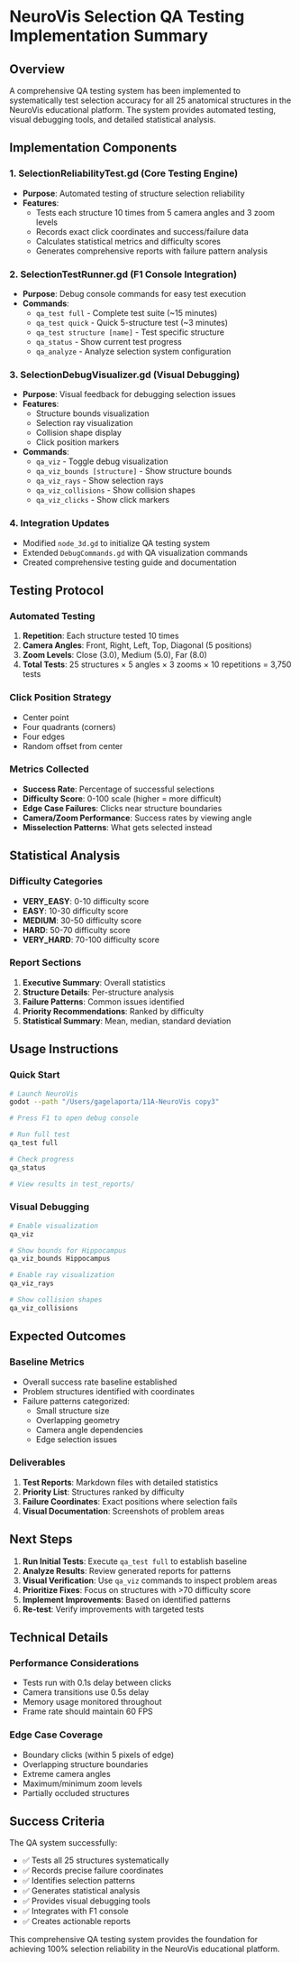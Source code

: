 # NeuroVis Selection QA Testing Implementation Summary

## Overview

A comprehensive QA testing system has been implemented to systematically test selection accuracy for all 25 anatomical structures in the NeuroVis educational platform. The system provides automated testing, visual debugging tools, and detailed statistical analysis.

## Implementation Components

### 1. **SelectionReliabilityTest.gd** (Core Testing Engine)
- **Purpose**: Automated testing of structure selection reliability
- **Features**:
  - Tests each structure 10 times from 5 camera angles and 3 zoom levels
  - Records exact click coordinates and success/failure data
  - Calculates statistical metrics and difficulty scores
  - Generates comprehensive reports with failure pattern analysis

### 2. **SelectionTestRunner.gd** (F1 Console Integration)
- **Purpose**: Debug console commands for easy test execution
- **Commands**:
  - `qa_test full` - Complete test suite (~15 minutes)
  - `qa_test quick` - Quick 5-structure test (~3 minutes)
  - `qa_test structure [name]` - Test specific structure
  - `qa_status` - Show current test progress
  - `qa_analyze` - Analyze selection system configuration

### 3. **SelectionDebugVisualizer.gd** (Visual Debugging)
- **Purpose**: Visual feedback for debugging selection issues
- **Features**:
  - Structure bounds visualization
  - Selection ray visualization
  - Collision shape display
  - Click position markers
- **Commands**:
  - `qa_viz` - Toggle debug visualization
  - `qa_viz_bounds [structure]` - Show structure bounds
  - `qa_viz_rays` - Show selection rays
  - `qa_viz_collisions` - Show collision shapes
  - `qa_viz_clicks` - Show click markers

### 4. **Integration Updates**
- Modified `node_3d.gd` to initialize QA testing system
- Extended `DebugCommands.gd` with QA visualization commands
- Created comprehensive testing guide and documentation

## Testing Protocol

### Automated Testing
1. **Repetition**: Each structure tested 10 times
2. **Camera Angles**: Front, Right, Left, Top, Diagonal (5 positions)
3. **Zoom Levels**: Close (3.0), Medium (5.0), Far (8.0)
4. **Total Tests**: 25 structures × 5 angles × 3 zooms × 10 repetitions = 3,750 tests

### Click Position Strategy
- Center point
- Four quadrants (corners)
- Four edges
- Random offset from center

### Metrics Collected
- **Success Rate**: Percentage of successful selections
- **Difficulty Score**: 0-100 scale (higher = more difficult)
- **Edge Case Failures**: Clicks near structure boundaries
- **Camera/Zoom Performance**: Success rates by viewing angle
- **Misselection Patterns**: What gets selected instead

## Statistical Analysis

### Difficulty Categories
- **VERY_EASY**: 0-10 difficulty score
- **EASY**: 10-30 difficulty score
- **MEDIUM**: 30-50 difficulty score
- **HARD**: 50-70 difficulty score
- **VERY_HARD**: 70-100 difficulty score

### Report Sections
1. **Executive Summary**: Overall statistics
2. **Structure Details**: Per-structure analysis
3. **Failure Patterns**: Common issues identified
4. **Priority Recommendations**: Ranked by difficulty
5. **Statistical Summary**: Mean, median, standard deviation

## Usage Instructions

### Quick Start
```bash
# Launch NeuroVis
godot --path "/Users/gagelaporta/11A-NeuroVis copy3"

# Press F1 to open debug console

# Run full test
qa_test full

# Check progress
qa_status

# View results in test_reports/
```

### Visual Debugging
```bash
# Enable visualization
qa_viz

# Show bounds for Hippocampus
qa_viz_bounds Hippocampus

# Enable ray visualization
qa_viz_rays

# Show collision shapes
qa_viz_collisions
```

## Expected Outcomes

### Baseline Metrics
- Overall success rate baseline established
- Problem structures identified with coordinates
- Failure patterns categorized:
  - Small structure size
  - Overlapping geometry
  - Camera angle dependencies
  - Edge selection issues

### Deliverables
1. **Test Reports**: Markdown files with detailed statistics
2. **Priority List**: Structures ranked by difficulty
3. **Failure Coordinates**: Exact positions where selection fails
4. **Visual Documentation**: Screenshots of problem areas

## Next Steps

1. **Run Initial Tests**: Execute `qa_test full` to establish baseline
2. **Analyze Results**: Review generated reports for patterns
3. **Visual Verification**: Use `qa_viz` commands to inspect problem areas
4. **Prioritize Fixes**: Focus on structures with >70 difficulty score
5. **Implement Improvements**: Based on identified patterns
6. **Re-test**: Verify improvements with targeted tests

## Technical Details

### Performance Considerations
- Tests run with 0.1s delay between clicks
- Camera transitions use 0.5s delay
- Memory usage monitored throughout
- Frame rate should maintain 60 FPS

### Edge Case Coverage
- Boundary clicks (within 5 pixels of edge)
- Overlapping structure boundaries
- Extreme camera angles
- Maximum/minimum zoom levels
- Partially occluded structures

## Success Criteria

The QA system successfully:
- ✅ Tests all 25 structures systematically
- ✅ Records precise failure coordinates
- ✅ Identifies selection patterns
- ✅ Generates statistical analysis
- ✅ Provides visual debugging tools
- ✅ Integrates with F1 console
- ✅ Creates actionable reports

This comprehensive QA testing system provides the foundation for achieving 100% selection reliability in the NeuroVis educational platform.